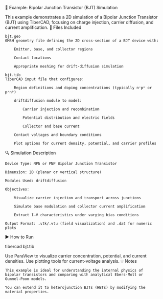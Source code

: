 📄 Example: Bipolar Junction Transistor (BJT) Simulation

This example demonstrates a 2D simulation of a Bipolar Junction Transistor (BJT) using TiberCAD, focusing on charge injection, carrier diffusion, and current amplification.
🧪 Files Included

    bjt.geo
    GMSH geometry file defining the 2D cross-section of a BJT device with:

        Emitter, base, and collector regions

        Contact locations

        Appropriate meshing for drift-diffusion simulation

    bjt.tib
    TiberCAD input file that configures:

        Region definitions and doping concentrations (typically n⁺pⁿ or p⁺nᵖ)

        driftdiffusion module to model:

            Carrier injection and recombination

            Potential distribution and electric fields

            Collector and base current

        Contact voltages and boundary conditions

        Plot options for current density, potential, and carrier profiles

🔍 Simulation Description

    Device Type: NPN or PNP Bipolar Junction Transistor

    Dimension: 2D (planar or vertical structure)

    Modules Used: driftdiffusion

    Objectives:

        Visualize carrier injection and transport across junctions

        Simulate base modulation and collector current amplification

        Extract I–V characteristics under varying bias conditions

    Output Format: .vtk/.vtu (field visualization) and .dat for numeric plots

▶️ How to Run

tibercad bjt.tib

Use ParaView to visualize carrier concentration, potential, and current densities. Use plotting tools for current-voltage analysis.
💡 Notes

    This example is ideal for understanding the internal physics of bipolar transistors and comparing with analytical Ebers-Moll or Gummel-Poon models.

    You can extend it to heterojunction BJTs (HBTs) by modifying the material properties.
